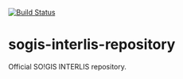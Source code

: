 [![Build Status](https://travis-ci.org/sogis/sogis-interlis-repository.svg?branch=master)](https://travis-ci.org/sogis/sogis-interlis-repository)

# sogis-interlis-repository
Official SO!GIS INTERLIS repository.
